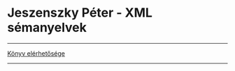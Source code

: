 # Jeszenszky Péter - XML sémanyelvek

---

[Könyv elérhetősége](https://arato.inf.unideb.hu/jeszenszky.peter/xml/book/#d6e30)

---
